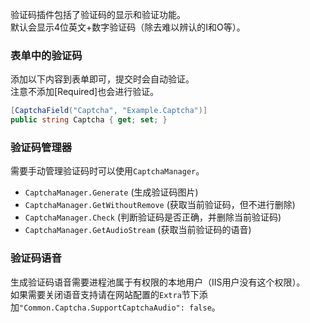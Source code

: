 验证码插件包括了验证码的显示和验证功能。<br/>
默认会显示4位英文+数字验证码（除去难以辨认的I和O等）。<br/>

### 表单中的验证码

添加以下内容到表单即可，提交时会自动验证。<br/>
注意不添加[Required]也会进行验证。<br/>
```csharp
[CaptchaField("Captcha", "Example.Captcha")]
public string Captcha { get; set; }
```

### 验证码管理器

需要手动管理验证码时可以使用`CaptchaManager`。

- `CaptchaManager.Generate` (生成验证码图片)
- `CaptchaManager.GetWithoutRemove` (获取当前验证码，但不进行删除)
- `CaptchaManager.Check` (判断验证码是否正确，并删除当前验证码)
- `CaptchaManager.GetAudioStream` (获取当前验证码的语音)

### 验证码语音

生成验证码语音需要进程池属于有权限的本地用户（IIS用户没有这个权限）。<br/>
如果需要关闭语音支持请在网站配置的`Extra`节下添加`"Common.Captcha.SupportCaptchaAudio": false`。<br/>
